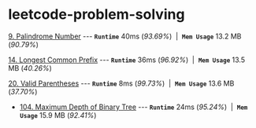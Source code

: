 # leetcode-problem-solving

[9. Palindrome Number](https://leetcode.com/problems/palindrome-number/) ---
**`Runtime`** 40ms (*93.69%*) &nbsp;\|&nbsp;
**`Mem Usage`** 13.2 MB (*90.79%*)  

[14. Longest Common Prefix](https://leetcode.com/problems/longest-common-prefix/) ---
**`Runtime`** 36ms (*96.92%*) &nbsp;\|&nbsp;
**`Mem Usage`** 13.5 MB (*40.26%*)

[20. Valid Parentheses](https://leetcode.com/problems/valid-parentheses/) ---
**`Runtime`** 8ms (*99.73%*) &nbsp;\|&nbsp;
**`Mem Usage`** 13.6 MB (*37.70%*)

* [104. Maximum Depth of Binary Tree](https://leetcode.com/problems/maximum-depth-of-binary-tree/) ---
**`Runtime`** 24ms (*95.24%*) &nbsp;\|&nbsp;
**`Mem Usage`** 15.9 MB (*92.41%*)


